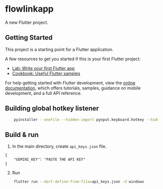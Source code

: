 # flowlinkapp

A new Flutter project.

## Getting Started

This project is a starting point for a Flutter application.

A few resources to get you started if this is your first Flutter project:

- [Lab: Write your first Flutter app](https://docs.flutter.dev/get-started/codelab)
- [Cookbook: Useful Flutter samples](https://docs.flutter.dev/cookbook)

For help getting started with Flutter development, view the
[online documentation](https://docs.flutter.dev/), which offers tutorials,
samples, guidance on mobile development, and a full API reference.

## Building global hotkey listener
```bash
    pyinstaller --onefile --hidden-import pynput.keyboard.hotkey --hidden-import pynput.keyboard.listener lib/hotkey_listener.py
```

## Build & run
1. In the main directory, create `api_keys.json` file.
```
{
    "GEMINI_KEY": "PASTE THE API KEY"
}
```
2. Run
```bash
    flutter run --dart-define-from-file=api_keys.json -d windows
```